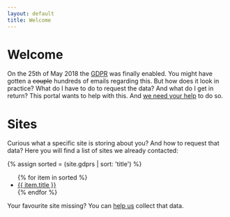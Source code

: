 ```yaml
---
layout: default
title: Welcome
---
```

# Welcome

On the 25th of May 2018 the [GDPR](https://www.eugdpr.org/) was finally enabled. You might have gotten
a <strike>couple</strike> hundreds of emails regarding this. But how does it look in practice? What do I
have to do to request the data? And what do I get in return? This portal wants to help with this. And [we need
your help](help) to do so.

# Sites

Curious what a specific site is storing about you? And how to request that data?
Here you will find a list of sites we already contacted:

{% assign sorted = (site.gdprs | sort: 'title') %}
<ul>
{% for item in sorted %}
  <li><a href="{{ item.url }}">{{ item.title }}</a></li>
{% endfor %}
</ul>

Your favourite site missing? You can [help us](help) collect that data.


